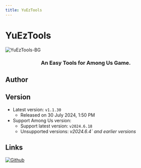 ```yaml
---
title: YuEzTools
---
```

# YuEzTools
![YuEzTools-BG](/Image/YuEzTools.jpg)

<div align="center">
<h3>An Easy Tools for Among Us Game.</h3>
</div>

<script setup>
import { VPTeamMembers } from 'vitepress/theme'

const members = [
  {
    avatar: '/Image/Yu.png',
    name: 'Yu',
    title: 'Developer',
    links: [
      { icon: 'github', link: 'https://github.com/Night-GUA' },
      { icon: 'discord', link: 'https://discord.gg/9Jy7gzPq' },
    ]
  }
]

</script>

## Author

<div align="center">
<VPTeamMembers size="small" :members="members" />
</div>

## Version
- Latest version: `v1.1.30`
  - Released on 30 July 2024, 1:50 PM
- Support Among Us version:
    - Support latest version: `v2024.6.18`
    - Unsupported versions: *v2024.6.4` and earlier versions*

## Links
[![Github](https://badgen.net/badge/Github/Repository/github?icon=github)](https://github.com/Team-YuTeam/YuEzTools)